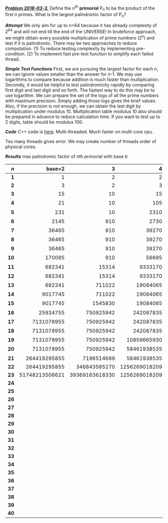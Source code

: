 [***Problem 2018-03-3.***](https://erich-friedman.github.io/mathmagic/0318.html) Define the *n*<sup>th</sup> **primorial** P<sub>*n*</sub> to be the product of the first *n* primes.
What is the largest palindromic factor of P<sub>*n*</sub>?

***Attempt***
We only aim for up to *n*=64 because it has already complexity of 2<sup>64</sup> and will not end till the end of the UNIVERSE!
In bruteforce approach, we might obtain every possible multiplication of prime numbers (2<sup>n</sup>) and test if it is palindromic.
There may be two approaches to reduce computation. (1) To reduce testing complexity by implementing pre-condition. (2) To implement fast pre-test function to simplify each failed thread.

***Simple Test Functions***
First, we are pursuing the largest factor for each *n*, we can ignore values smaller than the answer for *n*-1. We may use logarithms to compare because addition is much faster than multiplication. Secondly, it would be helpful to test palindromicity rapidly by comparing first digit and last digit and so forth. The fastest way to do this may be to use logarithm. We can prepare the set of the logs of all the prime numbers with maximum precision. Simply adding those logs gives the brief values. Also, if the precision is not enough, we can obtain the last digit by multiplication under modulus 10. Multiplication table modulus 10 also should be prepared in advance to reduce calculation time. If you want to test up to 2 digits, table should be modulus 100.

***Code***
C++ code is [here](2018-03-3.cpp). Multi-threaded. Much faster on multi-core cpu.

Too many threads gives error. We may create number of threads order of physical cores.

***Results***
max palindromic factor of *n*th primorial with base *b*

|*n*|base=2|3|4|5|6|7|8|9|10|11|12|
|---:|---:|---:|---:|---:|---:|---:|---:|---:|---:|---:|---:|
|**1**|1|2|2|2|2|2|2|2|2|2|2|
|**2**|3|2|3|6|3|6|6|6|6|6|6|
|**3**|15|10|15|6|5|6|6|30|6|a<sub>11</sub>|a<sub>12</sub>|
|**4**|21|10|105|6|35|6|105|70|7|181<sub>11</sub>|a<sub>12</sub>|
|**5**|231|10|2310|6|385|6|154|154|77|181<sub>11</sub>|b<sub>12</sub>|
|**6**|2145|910|2730|78|910|78|10010|2730|6006|181<sub>11</sub>|959<sub>12</sub>|
|**7**|36465|910|39270|119|3927|221|10010|34034|6006|424<sub>11</sub>|2992<sub>12</sub>|
|**8**|36465|910|39270|1482|25935|8151|570570|34034|969969|46a64<sub>11</sub>|272272<sub>12</sub>|
|**9**|36465|910|39270|1482|25935|8151|570570|34034|969969|46a64<sub>11</sub>|272272<sub>12</sub>|
|**10**|170085|910|56695|572286|25935|8151|570570|140645505|969969|1558551<sub>11</sub>|27499472<sub>12</sub>|
|**11**|682341|15314|9333170|682341|474145|8151|570570|140645505|36399363|1558551<sub>11</sub>|27499472<sub>12</sub>|
|**12**|682341|15314|9333170|32132058|11962951|8151|1028859|292777485|1346776431|4a8a8a4<sub>11</sub>|27499472<sub>12</sub>|
|**13**|682341|711022|19084065|32132058|11962951|12710|1028859|292777485|1346776431|7279727<sub>11</sub>|2124334212<sub>12</sub>|
|**14**|9017745|711022|19084065|180682818|430989559|453435|1028859|292777485|1346776431|7279727<sub>11</sub>|2124334212<sub>12</sub>|
|**15**|9017745|1545830|19084065|180682818|1399955865|453435|1028859|292777485|5330660335|7279727<sub>11</sub>|621a33a126<sub>12</sub>|
|**16**|25934755|750925942|242087835|180682818|23161921405|453435|85587845|292777485|5330660335|a08780a<sub>11</sub>|621a33a126<sub>12</sub>|
|**17**|7131078955|750925942|242087835|180682818|23161921405|453435|105148502|292777485|5330660335|a08780a<sub>11</sub>|a44b11b44a<sub>12</sub>|
|**18**|7131078955|750925942|242087835|7297598726|1279595348486|418308171|105148502|292777485|5041813181405|256a8a652<sub>11</sub>|a44b11b44a<sub>12</sub>|
|**19**|7131078955|750925942|10856665930|20111649558|1279595348486|418308171|105148502|2781165310|5041813181405|78a454a87<sub>11</sub>|a44b11b44a<sub>12</sub>|
|**20**|7131078955|750925942|58461938535|20111649558|1279595348486|418308171|1705982817|119662141170|5041813181405|1a4580a0854a1<sub>11</sub>|a44b11b44a<sub>12</sub>
|**21**|264419295855|7196514689|58461938535|20111649558|1279595348486|418308171|198342404666|712319400146|5041813181405|1a4580a0854a1<sub>11</sub>|62942924926<sub>12</sub>
|**22**|264419295855|346843585270|1256269018209|20111649558|1279595348486|1564319685|198342404666|712319400146|74833599533847||
|**23**|51748213506621|39369163618330|1256269018209|445518781197|78963385110610|24210247258|198342404666|995167010838|74833599533847||
|**24**| | | | | | | | |74833599533847||
|**25**| | | | | | | | |74833599533847||
|**26**| | | | | | | | |74833599533847||
|**27**| | | | | | | | |74833599533847||
|**28**| | | | | | | | |74833599533847||
|**29**| | | | | | | | |502073167761370205||
|**30**| | | | | | | | |5521159517777159511255||
|**31**| | | | | | | | |5521159517777159511255||
|**32**| | | | | | | | |5521159517777159511255||
|**33**| | | | | | | | |5521159517777159511255||
|**34**| | | | | | | | |5521159517777159511255||
|**35**| | | | | | | | |5521159517777159511255||
|**36**| | | | | | | | |5521159517777159511255||
|**37**| | | | | | | | |5521159517777159511255||
|**38**| | | | | | | | |7826676911771196766287||
|**39**| | | | | | | | |7826676911771196766287||
|**40**| | | | | | | | | |
